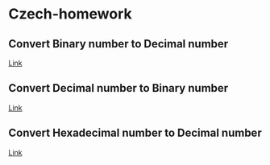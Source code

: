# Czech-homework

## Convert Binary number to Decimal number 
[Link](https://github.com/mathewtroy/Czech-homework/blob/main/ConvertBinaryToDecimal.c) <br>

## Convert Decimal number to Binary number 
[Link](https://github.com/mathewtroy/Czech-homework/blob/main/ConvertDecimalToBinary.c) <br>

## Convert Hexadecimal number to Decimal number 
[Link](https://github.com/mathewtroy/Czech-homework/blob/main/ConvertHexadecimalToDecimal.c)
